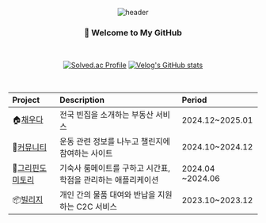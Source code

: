 <div align="center">
  
  ![header](https://capsule-render.vercel.app/api?type=waving&color=47bb98&height=130&section=header&fontSize=20&fontColor=ffffff&fontAlignY=30)

### 👋 Welcome to My GitHub

<br />
  
[![Solved.ac Profile](http://mazassumnida.wtf/api/v2/generate_badge?boj=juminje)](https://solved.ac/juminje/)
  [![Velog's GitHub stats](https://velog-readme-stats.vercel.app/api?name=min_jae&tag=회고)](https://velog.io/@min_jae/%EC%8B%AC%ED%99%94%EB%A1%9D-%ED%94%84%EB%A1%9C%EC%A0%9D%ED%8A%B8-%ED%9A%8C%EA%B3%A0-%EB%82%A0-%EC%9E%8A%EC%A7%80%EB%A7%88)

  
<br />

| **Project** | **Description** | **Period** |
|:---|:---|:---|
| 🏠[채우다](https://github.com/chaeuda-TEAM/oz-main-fe-06-team2) | 전국 빈집을 소개하는 부동산 서비스 | 2024.12~2025.01|
| 💪[커뮤니티](https://github.com/Ju-MINJAE/communiT) | 운동 관련 정보를 나누고 챌린지에 참여하는 사이트 | 2024.10~2024.12 |
| 🏫[그리핀도미토리](https://github.com/Ju-MINJAE/Griffindormitory) | 기숙사 룸메이트를 구하고 시간표, 학점을 관리하는 애플리케이션 |2024.04 ~2024.06 |
| 📦[빌리지](https://github.com/Ju-MINJAE/Viliez) | 개인 간의 물품 대여와 반납을 지원하는 C2C 서비스 | 2023.10~2023.12 |

<br />
  

  
</div>
